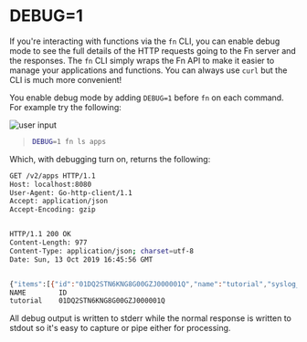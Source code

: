 # DEBUG=1

If you're interacting with functions via the `fn` CLI, you can enable debug
mode to see the full details of the HTTP requests going to the Fn server and
the responses. The `fn` CLI simply wraps the Fn API to make it easier to
manage your applications and functions. You can always use `curl` but the CLI 
is much more convenient!

You enable debug mode by adding `DEBUG=1` before `fn` on each command.  For
example try the following:

![user input](images/userinput.png)
>```sh
> DEBUG=1 fn ls apps
>```

Which, with debugging turn on, returns the following:

```sh
GET /v2/apps HTTP/1.1
Host: localhost:8080
User-Agent: Go-http-client/1.1
Accept: application/json
Accept-Encoding: gzip


HTTP/1.1 200 OK
Content-Length: 977
Content-Type: application/json; charset=utf-8
Date: Sun, 13 Oct 2019 16:45:56 GMT


{"items":[{"id":"01DQ2STN6KNG8G00GZJ000001Q","name":"tutorial","syslog_url":"tcp://logs3.papertrailapp.com:NNNN","created_at":"2019-10-13T14:54:45.459Z","updated_at":"2019-10-13T15:55:50.628Z"}]}
NAME		ID
tutorial	01DQ2STN6KNG8G00GZJ000001Q
```

All debug output is written to stderr while the normal response is written
to stdout so it's easy to capture or pipe either for processing.

